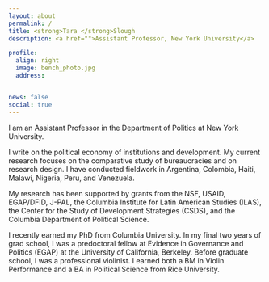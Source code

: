 ```yaml
---
layout: about
permalink: /
title: <strong>Tara </strong>Slough
description: <a href="">Assistant Professor, New York University</a>

profile:
  align: right
  image: bench_photo.jpg
  address:


news: false
social: true
---
```

I am an Assistant Professor in the Department of Politics at New York University.

I write on the political economy of institutions and development. My current research focuses on the comparative study of bureaucracies and on research design. I have conducted fieldwork in Argentina, Colombia, Haiti, Malawi, Nigeria, Peru, and Venezuela.

My research has been supported by grants from the NSF, USAID, EGAP/DFID, J-PAL, the Columbia Institute for Latin American Studies (ILAS), the Center for the Study of Development Strategies (CSDS), and the Columbia Department of Political Science. 

I recently earned my PhD from Columbia University. In my final two years of grad school, I was a predoctoral fellow at Evidence in Governance and Politics (EGAP) at the University of California, Berkeley. Before graduate school, I was a professional violinist. I earned both a BM in Violin Performance and a BA in Political Science from Rice University.